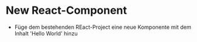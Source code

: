 # New React-Component

* Füge dem bestehenden REact-Project eine neue Komponente mit dem Inhalt 'Hello World' hinzu